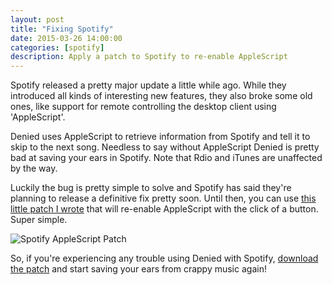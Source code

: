 ```yaml
---
layout: post
title: "Fixing Spotify"
date: 2015-03-26 14:00:00
categories: [spotify]
description: Apply a patch to Spotify to re-enable AppleScript
---
```


Spotify released a pretty major update a little while ago. While they introduced all kinds of interesting new features, they also broke some old ones, like support for remote controlling the desktop client using 'AppleScript'.

Denied uses AppleScript to retrieve information from Spotify and tell it to skip to the next song. Needless to say without AppleScript Denied is pretty bad at saving your ears in Spotify. Note that Rdio and iTunes are unaffected by the way.

Luckily the bug is pretty simple to solve and Spotify has said they're planning to release a definitive fix pretty soon. Until then, you can use <a href="http://dangercove.github.io/Spotify-AppleScript-Patch/">this little patch I wrote</a> that will re-enable AppleScript with the click of a button. Super simple.

![Spotify AppleScript Patch](/blog/img/screenshot-spotify-patch.jpg)

So, if you're experiencing any trouble using Denied with Spotify, <a href="http://dangercove.github.io/Spotify-AppleScript-Patch/">download the patch</a> and start saving your ears from crappy music again!
